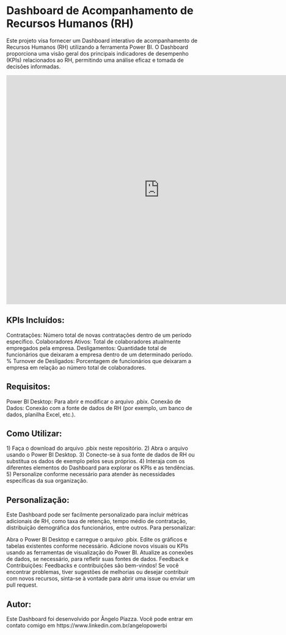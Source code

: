 <h1>Dashboard de Acompanhamento de Recursos Humanos (RH)</h1>

Este projeto visa fornecer um Dashboard interativo de acompanhamento de Recursos Humanos (RH) utilizando a ferramenta Power BI. O Dashboard proporciona uma visão geral dos principais indicadores de desempenho (KPIs) relacionados ao RH, permitindo uma análise eficaz e tomada de decisões informadas.

<iframe width="800" height="600" src="https://app.powerbi.com/view?r=eyJrIjoiOTMzYmI0N2UtMWUzNy00YTQwLWJlYTktOGY4Njc3OTlmZGM4IiwidCI6IjUwZTM5ZDgzLTY4NTEtNDg0MS04Zjc3LWQyMjY2N2FmZTMxZSJ9" frameborder="0" allowFullScreen="true"></iframe>



<h2>KPIs Incluídos:</h2>
Contratações: Número total de novas contratações dentro de um período específico.
Colaboradores Ativos: Total de colaboradores atualmente empregados pela empresa.
Desligamentos: Quantidade total de funcionários que deixaram a empresa dentro de um determinado período.
% Turnover de Desligados: Porcentagem de funcionários que deixaram a empresa em relação ao número total de colaboradores.

<h2>Requisitos:</h2>
Power BI Desktop: Para abrir e modificar o arquivo .pbix.
Conexão de Dados: Conexão com a fonte de dados de RH (por exemplo, um banco de dados, planilha Excel, etc.).

<h2>Como Utilizar:</h2>
1) Faça o download do arquivo .pbix neste repositório.
2) Abra o arquivo usando o Power BI Desktop.
3) Conecte-se à sua fonte de dados de RH ou substitua os dados de exemplo pelos seus próprios.
4) Interaja com os diferentes elementos do Dashboard para explorar os KPIs e as tendências.
5) Personalize conforme necessário para atender às necessidades específicas da sua organização.

<h2>Personalização:</h2>
Este Dashboard pode ser facilmente personalizado para incluir métricas adicionais de RH, como taxa de retenção, tempo médio de contratação, distribuição demográfica dos funcionários, entre outros. Para personalizar:

Abra o Power BI Desktop e carregue o arquivo .pbix.
Edite os gráficos e tabelas existentes conforme necessário.
Adicione novos visuais ou KPIs usando as ferramentas de visualização do Power BI.
Atualize as conexões de dados, se necessário, para refletir suas fontes de dados.
Feedback e Contribuições:
Feedbacks e contribuições são bem-vindos! Se você encontrar problemas, tiver sugestões de melhorias ou desejar contribuir com novos recursos, sinta-se à vontade para abrir uma issue ou enviar um pull request.

<h2>Autor:</h2>
Este Dashboard foi desenvolvido por Ângelo Piazza. Você pode entrar em contato comigo em https://www.linkedin.com.br/angelopowerbi
